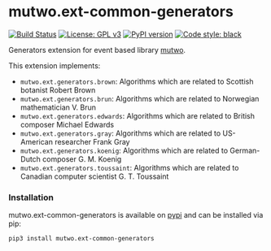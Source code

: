 # mutwo.ext-common-generators

[![Build Status](https://circleci.com/gh/mutwo-org/mutwo.ext-common-generators.svg?style=shield)](https://circleci.com/gh/mutwo-org/mutwo)
[![License: GPL v3](https://img.shields.io/badge/License-GPLv3-blue.svg)](https://www.gnu.org/licenses/gpl-3.0)
[![PyPI version](https://badge.fury.io/py/mutwo.ext-common-generators.svg)](https://badge.fury.io/py/mutwo.ext-common-generators)
[![Code style: black](https://img.shields.io/badge/code%20style-black-000000.svg)](https://github.com/psf/black)

Generators extension for event based library [mutwo](https://github.com/mutwo-org/mutwo).

This extension implements:

- `mutwo.ext.generators.brown`: Algorithms which are related to Scottish botanist Robert Brown
- `mutwo.ext.generators.brun`: Algorithms which are related to Norwegian mathematician V. Brun
- `mutwo.ext.generators.edwards`: Algorithms which are related to British composer Michael Edwards
- `mutwo.ext.generators.gray`: Algorithms which are related to US-American researcher Frank Gray
- `mutwo.ext.generators.koenig`: Algorithms which are related to German-Dutch composer G. M. Koenig
- `mutwo.ext.generators.toussaint`: Algorithms which are related to Canadian computer scientist G. T. Toussaint

### Installation

mutwo.ext-common-generators is available on [pypi](https://pypi.org/project/mutwo.ext-common-generators/) and can be installed via pip:

```sh
pip3 install mutwo.ext-common-generators
```
